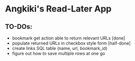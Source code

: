 # Angkiki's Read-Later App #

## TO-DOs: ##
* bookmark get action able to return relevant URLs [done]
* populate returned URLs in checkbox style form [half-done]
* create links SQL table (name, url, bookmark_id)
* figure out how to save multiple rows at one go
